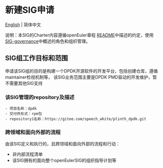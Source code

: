 
# 新建SIG申请
[English](./sig-template.md) | 简体中文

说明：本SIG的Charter内容遵循openEuler章程 [README](/zh/governance/README.md)中描述的约定，使用[SIG-governance](/zh/technical-committee/governance/SIG-governance.md)中概述的角色和组织管理。

## SIG组工作目标和范围
   申请该SIG组的目的是构建一个DPDK开源软件的开发平台，包括创建仓库，遵循maintainer检视机制等，
   该SIG业务范围主要是DPDK PMD驱动的开发维护，暂不需要其他SIG支持

### 该SIG管理的repository及描述
	- 项目名称：dpdk
	- 交付件形式：rpm包
	- repository1名称：https://gitee.com/speech_white/plinth_dpdk.git

### 跨领域和面向外部的流程
由该SIG定义和执行的，且跨领域和面向外部的流程和行动：
- 非内部流程清单
- 该SIG拥有的面向整个openEulerSIG的组织指导计划等
